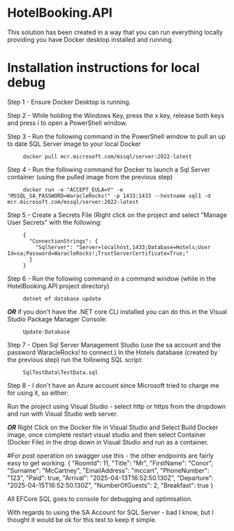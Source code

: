 # HotelBooking.API

This solution has been created in a way that you can run everything locally providing you have Docker desktop installed and running.

# Installation instructions for local debug

Step 1 - Ensure Docker Desktop is running.

Step 2 - While holding the Windows Key, press the x key, release both keys and press i to open a PowerShell window.

Step 3 - Run the following command in the PowerShell window to pull an up to date SQL Server image to your local Docker
         
         docker pull mcr.microsoft.com/mssql/server:2022-latest

Step 4 - Run the following command for Docker to launch a Sql Server container (using the pulled image from the previous step)
         
         docker run -e "ACCEPT_EULA=Y" -e "MSSQL_SA_PASSWORD=WaracleRocks!" -p 1433:1433 --hostname sql1 -d mcr.microsoft.com/mssql/server:2022-latest

Step 5 - Create a Secrets File (Right click on the project and select "Manage User Secrets" with the following:

         {
           "ConnectionStrings": {
             "SqlServer": "Server=localhost,1433;Database=Hotels;User Id=sa;Password=WaracleRocks!;TrustServerCertificate=True;"
           }
         }

Step 6 - Run the following command in a command window (while in the HotelBooking.API project directory)
  
         dotnet ef database update 

***OR*** if you don't have the .NET core CLI installed you can do this in the Visual Studio Package Manager Console: 

         Update-Database

Step 7 - Open Sql Server Management Studio (use the sa account and the password WaracleRocks! to connect.) In the Hotels database (created by 
         the previous step) run the following SQL script:
  
         SqlTestData\TestData.sql

Step 8 - I don't have an Azure account since Microsoft tried to charge me for using it, so either: 
         
Run the project using Visual Studio - select http or https from the dropdown and run with Visual Studio web server.
  
***OR*** Right Click on the Docker file in Visual Studio and Select Build Docker image, once complete restart visual studio and then select 
Container (Docker File) in the drop down in Visual Studio and run as a container.
   
#For post operation on swagger use this - the other endpoints are fairly easy to get working.
{
  "RoomId": 11,
  "Title": "Mr",
  "FirstName": "Conor",
  "Surname": "McCartney",
  "EmailAddress": "mccart",
  "PhoneNumber": "123",
  "Paid": true,
  "Arrival": "2025-04-13T16:52:50.130Z",
  "Departure": "2025-04-15T16:52:50.130Z",
  "NumberOfGuests": 2,
  "Breakfast": true
}

All EFCore SQL goes to console for debugging and optimisation.  

With regards to using the SA Account for SQL Server - bad I know, but I thought it would be ok for this test to keep it simple.
